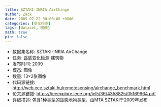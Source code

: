 ```yaml
---
title: SZTAKI-INRIA AirChange
author: Zack
date: 2009-07-22 00:00:00 +0800
categories: [变化检测]
tags: [dataset, 图像]
math: true
pin: false
---
```

- 数据集名称: SZTAKI-INRIA AirChange
- 任务: 遥感变化检测 建筑物
- 发布时间: 2009
- 模态: 图像
- 数量: 13×2张图像
- 代码源链接: http://web.eee.sztaki.hu/remotesensing/airchange_benchmark.html
- 论文源链接: https://ieeexplore.ieee.org/iel5/36/4358825/05169964.pdf
- 详细描述: 包含1种类型的遥感地物类型，由MTA SZTAKI于2009年发布
